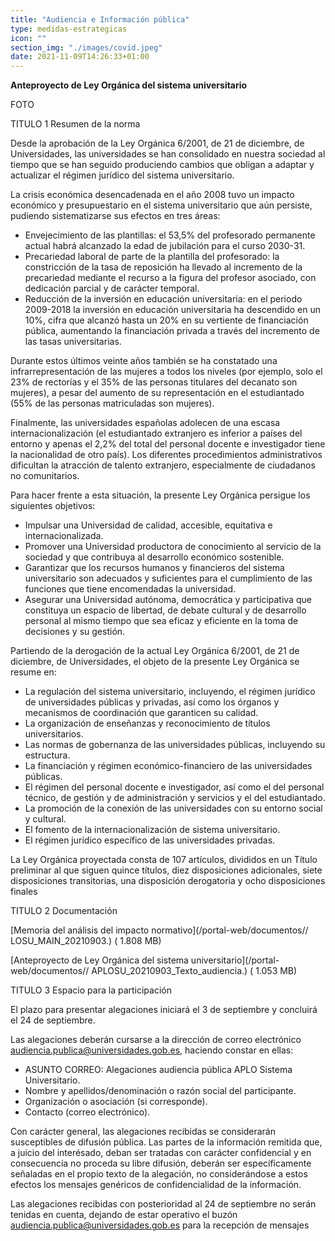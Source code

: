 ```yaml
---
title: "Audiencia e Información pública"
type: medidas-estrategicas
icon: ""
section_img: "./images/covid.jpeg"
date: 2021-11-09T14:26:33+01:00
---
```

**Anteproyecto de Ley Orgánica del sistema universitario**

FOTO


TITULO 1 Resumen de la norma

Desde la aprobación de la Ley Orgánica 6/2001, de 21 de diciembre, de Universidades, las universidades se han consolidado en nuestra sociedad al tiempo que se han seguido produciendo cambios que obligan a adaptar y actualizar el régimen jurídico del sistema universitario.  

La crisis económica desencadenada en el año 2008 tuvo un impacto económico y presupuestario en el sistema universitario que aún persiste, pudiendo sistematizarse sus efectos en tres áreas:  

- Envejecimiento de las plantillas: el 53,5% del profesorado permanente actual habrá alcanzado la edad de jubilación para el curso 2030-31.
- Precariedad laboral de parte de la plantilla del profesorado: la constricción de la tasa de reposición ha llevado al incremento de la precariedad mediante el recurso a la figura del profesor asociado, con dedicación parcial y de carácter temporal.
- Reducción de la inversión en educación universitaria: en el periodo 2009-2018 la inversión en educación universitaria ha descendido en un 10%, cifra que alcanzó hasta un 20% en su vertiente de financiación pública, aumentando la financiación privada a través del incremento de las tasas universitarias.

Durante estos últimos veinte años también se ha constatado una infrarrepresentación de las mujeres a todos los niveles (por ejemplo, solo el 23% de rectorías y el 35% de las personas titulares del decanato son mujeres), a pesar del aumento de su representación en el estudiantado (55% de las personas matriculadas son mujeres).  

Finalmente, las universidades españolas adolecen de una escasa internacionalización (el estudiantado extranjero es inferior a países del entorno y apenas el 2,2% del total del personal docente e investigador tiene la nacionalidad de otro país). Los diferentes procedimientos administrativos dificultan la atracción de talento extranjero, especialmente de ciudadanos no comunitarios.  

Para hacer frente a esta situación, la presente Ley Orgánica persigue los siguientes objetivos:

- Impulsar una Universidad de calidad, accesible, equitativa e internacionalizada.
- Promover una Universidad productora de conocimiento al servicio de la sociedad y que contribuya al desarrollo económico sostenible.
- Garantizar que los recursos humanos y financieros del sistema universitario son adecuados y suficientes para el cumplimiento de las funciones que tiene encomendadas la universidad.
- Asegurar una Universidad autónoma, democrática y participativa que constituya un espacio de libertad, de debate cultural y de desarrollo personal al mismo tiempo que sea eficaz y eficiente en la toma de decisiones y su gestión.

Partiendo de la derogación de la actual Ley Orgánica 6/2001, de 21 de diciembre, de Universidades, el objeto de la presente Ley Orgánica se resume en:

- La regulación del sistema universitario, incluyendo, el régimen jurídico de universidades públicas y privadas, así como los órganos y mecanismos de coordinación que garanticen su calidad.
- La organización de enseñanzas y reconocimiento de títulos universitarios.
- Las normas de gobernanza de las universidades públicas, incluyendo su estructura.
- La financiación y régimen económico-financiero de las universidades públicas.
- El régimen del personal docente e investigador, así como el del personal técnico, de gestión y de administración y servicios y el del estudiantado.
- La promoción de la conexión de las universidades con su entorno social y cultural.
- El fomento de la internacionalización de sistema universitario.
- El régimen jurídico específico de las universidades privadas.

La Ley Orgánica proyectada consta de 107 artículos, divididos en un Título preliminar al que siguen quince títulos, diez disposiciones adicionales, siete disposiciones transitorias, una disposición derogatoria y ocho disposiciones finales  

TITULO 2 Documentación

[Memoria del análisis del impacto normativo](/portal-web/documentos/</a><i class="fas fa-external-link-alt"></i>/ LOSU_MAIN_20210903.</a><i class="fas fa-external-link-alt"></i>) (</a><i class="fas fa-external-link-alt"></i> 1.808 MB)

[Anteproyecto de Ley Orgánica del sistema universitario](/portal-web/documentos/</a><i class="fas fa-external-link-alt"></i>/ APLOSU_20210903_Texto_audiencia.</a><i class="fas fa-external-link-alt"></i>) (</a><i class="fas fa-external-link-alt"></i> 1.053 MB)

TITULO 3 Espacio para la participación

El plazo para presentar alegaciones iniciará el 3 de septiembre y concluirá el 24 de septiembre.

Las alegaciones deberán cursarse a la dirección de correo electrónico <a href="mailto:audiencia.publica@universidades.gob.es">audiencia.publica@universidades.gob.es</a>, haciendo constar en ellas:

- ASUNTO CORREO: Alegaciones audiencia pública APLO Sistema Universitario.
- Nombre y apellidos/denominación o razón social del participante.
- Organización o asociación (si corresponde).
- Contacto (correo electrónico).

Con carácter general, las alegaciones recibidas se considerarán susceptibles de difusión pública. Las partes de la información remitida que, a juicio del interésado, deban ser tratadas con carácter confidencial y en consecuencia no proceda su libre difusión, deberán ser específicamente señaladas en el propio texto de la alegación, no considerándose a estos efectos los mensajes genéricos de confidencialidad de la información.  

Las alegaciones recibidas con posterioridad al 24 de septiembre no serán tenidas en cuenta, dejando de estar operativo el buzón <a href="mailto:audiencia.publica@universidades.gob.es">audiencia.publica@universidades.gob.es</a> para la recepción de mensajes  
